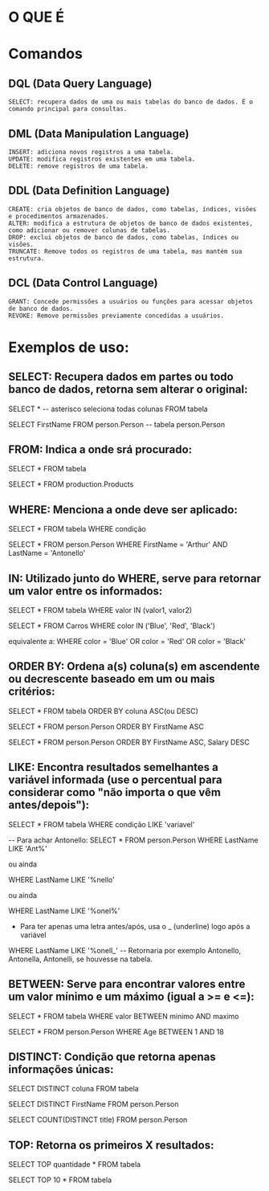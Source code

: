 # O QUE É

# Comandos
## DQL (Data Query Language)
```
SELECT: recupera dados de uma ou mais tabelas do banco de dados. É o comando principal para consultas.
```

## DML (Data Manipulation Language)
```
INSERT: adiciona novos registros a uma tabela.
UPDATE: modifica registros existentes em uma tabela.
DELETE: remove registros de uma tabela.
```

## DDL (Data Definition Language)
```
CREATE: cria objetos de banco de dados, como tabelas, índices, visões e procedimentos armazenados.
ALTER: modifica a estrutura de objetos de banco de dados existentes, como adicionar ou remover colunas de tabelas.
DROP: exclui objetos de banco de dados, como tabelas, índices ou visões.
TRUNCATE: Remove todos os registros de uma tabela, mas mantém sua estrutura.
```

## DCL (Data Control Language)
```
GRANT: Concede permissões a usuários ou funções para acessar objetos de banco de dados.
REVOKE: Remove permissões previamente concedidas a usuários.
```

# Exemplos de uso:
## SELECT: Recupera dados em partes ou todo banco de dados, retorna sem alterar o original:
SELECT * -- asterisco seleciona todas colunas
FROM tabela

SELECT FirstName
FROM person.Person -- tabela person.Person

## FROM: Indica a onde srá procurado:
SELECT *
FROM tabela

SELECT *
FROM production.Products

## WHERE: Menciona a onde deve ser aplicado:
SELECT * 
FROM tabela
WHERE condição

SELECT *
FROM person.Person
WHERE FirstName = 'Arthur' AND LastName = 'Antonello'

## IN: Utilizado junto do WHERE, serve para retornar um valor entre os informados:
SELECT * 
FROM tabela
WHERE valor IN (valor1, valor2)

SELECT *
FROM Carros
WHERE color IN ('Blue', 'Red', 'Black')

equivalente a:
WHERE color = 'Blue' OR color = 'Red' OR color = 'Black'

## ORDER BY: Ordena a(s) coluna(s) em ascendente ou decrescente baseado em um ou mais critérios:
SELECT *
FROM tabela
ORDER BY coluna ASC(ou DESC)

SELECT *
FROM person.Person
ORDER BY FirstName ASC

SELECT *
FROM person.Person
ORDER BY FirstName ASC, Salary DESC

## LIKE: Encontra resultados semelhantes a variável informada (use o percentual para considerar como "não importa o que vêm antes/depois"):
SELECT * 
FROM tabela
WHERE condição LIKE 'variavel'

-- Para achar Antonello:
SELECT *
FROM person.Person
WHERE LastName LIKE 'Ant%'

ou ainda

WHERE LastName LIKE '%nello'

ou ainda

WHERE LastName LIKE '%onel%'

- Para ter apenas uma letra antes/após, usa o _ (underline) logo após a variável

WHERE LastName LIKE '%onell_' -- Retornaria por exemplo Antonello, Antonella, Antonelli, se houvesse na tabela.

## BETWEEN: Serve para encontrar valores entre um valor mínimo e um máximo (igual a >= e <=):
SELECT *
FROM tabela
WHERE valor BETWEEN minimo AND maximo

SELECT *
FROM person.Person
WHERE Age BETWEEN 1 AND 18

## DISTINCT: Condição que retorna apenas informações únicas:
SELECT DISTINCT coluna
FROM tabela

SELECT DISTINCT FirstName
FROM person.Person

SELECT COUNT(DISTINCT title)
FROM person.Person

## TOP: Retorna os primeiros X resultados:
SELECT TOP quantidade *
FROM tabela

SELECT TOP 10 *
FROM tabela
